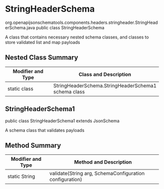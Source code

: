 # StringHeaderSchema
org.openapijsonschematools.components.headers.stringheader.StringHeaderSchema.java
public class StringHeaderSchema

A class that contains necessary nested schema classes, and classes to store validated list and map payloads

## Nested Class Summary
| Modifier and Type | Class and Description |
| ----------------- | ---------------------- |
| static class | StringHeaderSchema.StringHeaderSchema1<br> schema class |

## StringHeaderSchema1
public class StringHeaderSchema1
extends JsonSchema

A schema class that validates payloads


## Method Summary
| Modifier and Type | Method and Description |
| ----------------- | ---------------------- |
| static String | validate(String arg, SchemaConfiguration configuration) |
